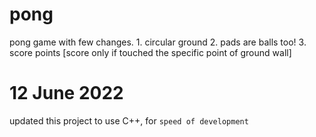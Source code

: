 # pong
pong game with few changes.
	1. circular ground
	2. pads are balls too!
	3. score points [score only if touched the specific point of ground wall]

# 12 June 2022
updated this project to use C++, for `speed of development`